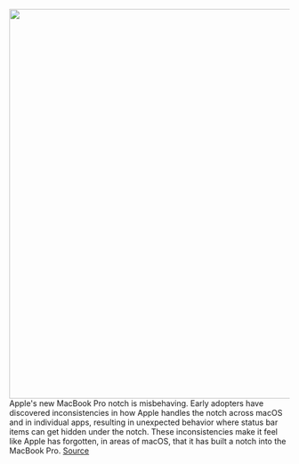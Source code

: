 <img src='https://cdn.vox-cdn.com/thumbor/78c83qxRfnu_cTbyAnilV0tRUto=/0x0:2040x1360/1200x800/filters:focal(857x517:1183x843)/cdn.vox-cdn.com/uploads/chorus_image/image/70051451/akrales_211020_4803_0004.0.jpg' width='700px' /><br/>
Apple's new MacBook Pro notch is misbehaving. Early adopters have discovered inconsistencies in how Apple handles the notch across macOS and in individual apps, resulting in unexpected behavior where status bar items can get hidden under the notch. These inconsistencies make it feel like Apple has forgotten, in areas of macOS, that it has built a notch into the MacBook Pro.
<a href='https://www.theverge.com/2021/10/27/22748371/apple-macbook-pro-notch-issues-inconsistencies-apps'> Source <a/>
